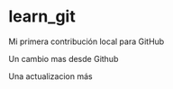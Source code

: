 # learn_git

Mi primera contribución local para GitHub

Un cambio mas desde Github

Una actualizacion más
